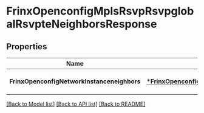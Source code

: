 # FrinxOpenconfigMplsRsvpRsvpglobalRsvpteNeighborsResponse

## Properties
Name | Type | Description | Notes
------------ | ------------- | ------------- | -------------
**FrinxOpenconfigNetworkInstanceneighbors** | [***FrinxOpenconfigMplsRsvpRsvpglobalRsvpteNeighbors**](frinx.openconfig.mpls.rsvp.rsvpglobal.rsvpte.Neighbors.md) |  | [optional] [default to null]

[[Back to Model list]](../README.md#documentation-for-models) [[Back to API list]](../README.md#documentation-for-api-endpoints) [[Back to README]](../README.md)


